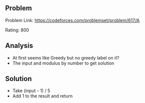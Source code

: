 ## Problem

Problem Link: https://codeforces.com/problemset/problem/617/A

Rating: 800

## Analysis

- At first seems like Greedy but no greedy label on it?
- The input and modulus by number to get solution

## Solution

- Take (input - 1) / 5
- Add 1 to the result and return
